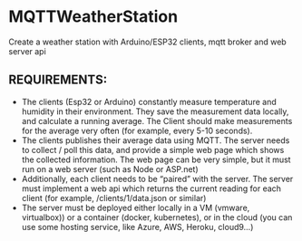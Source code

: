 # MQTTWeatherStation
Create a weather station with Arduino/ESP32 clients, mqtt broker and web server api

## REQUIREMENTS:
* The clients (Esp32 or Arduino) constantly measure temperature and humidity in their environment.  They save the measurement data locally, and calculate a running average. The Client should make measurements for the average very often (for example, every 5-10 seconds).
* The clients publishes their average data using MQTT. The server needs to collect / poll this data, and provide a simple web page which shows the collected information.  The web page can be very simple, but it must run on a web server (such as Node or ASP.net)
* Additionally, each client needs to be “paired” with the server. The server must implement a web api which returns the current reading for each client (for example, /clients/1/data.json or similar)
* The server must be deployed either locally in a VM (vmware, virtualbox)) or a container (docker, kubernetes), or in the cloud (you can use some hosting service, like Azure, AWS, Heroku, cloud9…)
